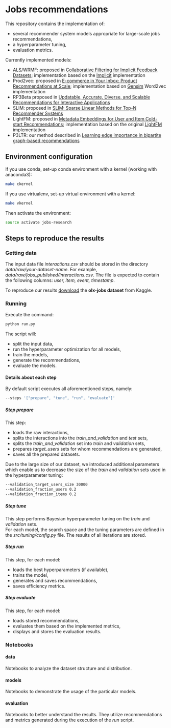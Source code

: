 Jobs recommendations
==============================

This repository contains the implementation of:

- several recommender system models appropriate
for large-scale jobs recommendations,
- a hyperparameter tuning,
- evaluation metrics.

Currently implemented models:

- ALS/WRMF: proposed in [Collaborative Filtering for Implicit Feedback Datasets](https://www.researchgate.net/publication/220765111_Collaborative_Filtering_for_Implicit_Feedback_Datasets);
  implementation based on the [Implicit](https://implicit.readthedocs.io/en/latest/als.html) implementation
- Prod2vec: proposed in [E-commerce in Your Inbox: Product Recommendations at Scale](https://www.researchgate.net/publication/304350592_E-commerce_in_Your_Inbox_Product_Recommendations_at_Scale);
  implementation based on [Gensim](https://github.com/RaRe-Technologies/gensim) Word2vec implementation
- RP3Beta proposed in [Updatable, Accurate, Diverse, and Scalable Recommendations for Interactive Applications](https://www.researchgate.net/publication/312430075_Updatable_Accurate_Diverse_and_Scalable_Recommendations_for_Interactive_Applications)
- SLIM: proposed in [SLIM: Sparse Linear Methods for Top-N Recommender Systems](https://www.researchgate.net/publication/220765374_SLIM_Sparse_Linear_Methods_for_Top-N_Recommender_Systems)
- LightFM: proposed in [Metadata Embeddings for User and Item Cold-start Recommendations](https://www.researchgate.net/publication/280589936_Metadata_Embeddings_for_User_and_Item_Cold-start_Recommendations);
  implementation based on the original [LightFM](https://github.com/lyst/lightfm) implementation
- P3LTR: our method described in [Learning edge importance in bipartite graph-based recommendations](https://annals-csis.org/proceedings/2022/drp/191.html)
  
## Environment configuration

If you use conda, set-up conda environment with a kernel (working with anaconda3):

 ```bash
 make ckernel
 ```

If you use virtualenv, set-up virtual environment with a kernel:

 ```bash
 make vkernel
 ```

Then activate the environment:

 ```bash
source activate jobs-research
 ```

## Steps to reproduce the results

### Getting data

The input data file *interactions.csv* should be stored in the directory *data/raw/your-dataset-name*.
For example, *data/raw/jobs_published/interactions.csv*.
The file is expected to contain the following columns: *user, item, event, timestamp*.

To reproduce our results [download](https://www.kaggle.com/olxdatascience/olx-jobs-interactions) the
**olx-jobs dataset** from Kaggle.

### Running

Execute the command:

```bash
python run.py
 ```

The script will:

- split the input data,
- run the hyperparameter optimization for all models,
- train the models,
- generate the recommendations,
- evaluate the models. <br>

#### Details about each step

By default script executes all aforementioned steps, namely:

```bash
--steps '["prepare", "tune", "run", "evaluate"]'
 ```

##### Step *prepare*

This step:

- loads the raw interactions,
- splits the interactions into the *train_and_validation* and *test* sets,
- splits the *train_and_validation* set into *train* and *validation* sets,
- prepares *target_users* sets for whom recommendations are generated,
- saves all the prepared datasets.

Due to the large size of our dataset, we introduced additional parameters which enable us
to decrease the size of the *train* and *validation* sets used in the hyperparameter tuning:

```bash
--validation_target_users_size 30000
--validation_fraction_users 0.2
--validation_fraction_items 0.2
 ```

##### Step *tune*

This step performs Bayesian hyperparameter tuning on the *train* and *validation* sets.
<br>
For each model, the search space and the tuning parameters are defined in the *src/tuning/config.py* file.
The results of all iterations are stored.

##### Step *run*

This step, for each model:

- loads the best hyperparameters (if available),
- trains the model,
- generates and saves recommendations,
- saves efficiency metrics.

##### Step *evaluate*

This step, for each model:

- loads stored recommendations,
- evaluates them based on the implemented metrics,
- displays and stores the evaluation results.

### Notebooks

#### data

Notebooks to analyze the dataset structure and distribution.

#### models

Notebooks to demonstrate the usage of the particular models.

#### evaluation

Notebooks to better understand the results.
They utilize recommendations and metrics generated during the execution of the *run* script.
